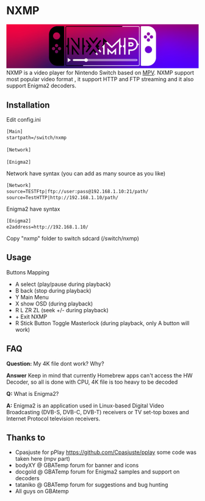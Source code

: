 NXMP
======

![Banner](docs/banner.jpg)
NXMP is a video player for Nintendo Switch based on [MPV](https://mpv.io/).
NXMP support most popular video format , it support HTTP and FTP streaming and it also support Enigma2 decoders.

Installation 
----
Edit config.ini
```
[Main]
startpath=/switch/nxmp

[Network]

[Enigma2]
```

Network have syntax (you can add as many source as you like)

```
[Network]
source=TESTFtp|ftp://user:pass@192.168.1.10:21/path/
source=TestHTTP|http://192.168.1.10/path/
```

Enigma2 have syntax
```
[Enigma2]
e2address=http://192.168.1.10/
```

Copy "nxmp" folder to switch sdcard (/switch/nxmp)

Usage
-----
Buttons Mapping
- A select (play/pause during playback)
- B back (stop during playback)
- Y Main Menu
- X show OSD (during playback)
- R L ZR ZL (seek +/-  during playback)
- \+ Exit NXMP
- R Stick Button Toggle Masterlock (during playback, only A button will work)


FAQ
-----
**Question:** My 4K file dont work? Why?

**Answer** Keep in mind that currently Homebrew apps can't access the HW Decoder, so all is done with CPU, 4K file is too heavy to be decoded

**Q:** What is Enigma2?

**A:** Enigma2 is an application used in Linux-based Digital Video Broadcasting (DVB-S, DVB-C, DVB-T) receivers or TV set-top boxes and Internet Protocol television receivers.

Thanks to
-----
- Cpasjuste for pPlay https://github.com/Cpasjuste/pplay some code was taken here (mpv part)
- bodyXY @ GBATemp forum for banner and icons
- docgold @ GBATemp forum for Enigma2 samples and support on decoders
- tataniko @ GBATemp forum for suggestions and bug hunting
- All guys on GBAtemp
